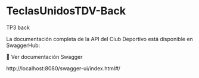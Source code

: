 # TeclasUnidosTDV-Back
TP3 back

La documentación completa de la API del Club Deportivo está disponible en SwaggerHub:

🔗 Ver documentación Swagger

http://localhost:8080/swagger-ui/index.html#/